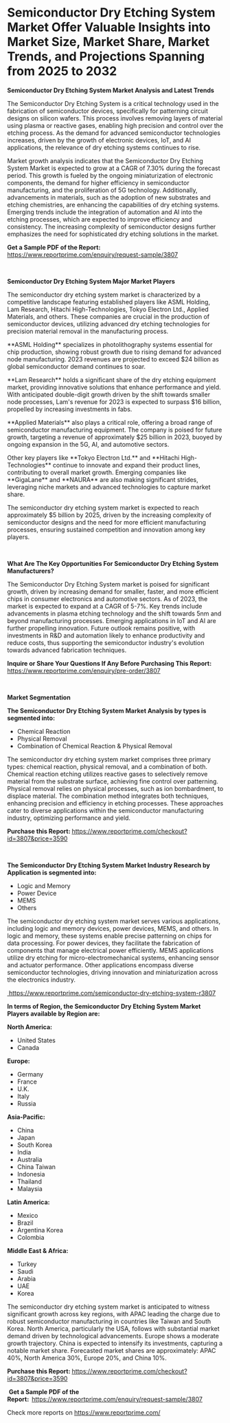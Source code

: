 <p><h1>Semiconductor Dry Etching System Market Offer Valuable Insights into Market Size, Market Share, Market Trends, and Projections Spanning from 2025 to 2032</h1></p><p><strong>Semiconductor Dry Etching System Market Analysis and Latest Trends</strong></p>
<p><p>The Semiconductor Dry Etching System is a critical technology used in the fabrication of semiconductor devices, specifically for patterning circuit designs on silicon wafers. This process involves removing layers of material using plasma or reactive gases, enabling high precision and control over the etching process. As the demand for advanced semiconductor technologies increases, driven by the growth of electronic devices, IoT, and AI applications, the relevance of dry etching systems continues to rise.</p><p>Market growth analysis indicates that the Semiconductor Dry Etching System Market is expected to grow at a CAGR of 7.30% during the forecast period. This growth is fueled by the ongoing miniaturization of electronic components, the demand for higher efficiency in semiconductor manufacturing, and the proliferation of 5G technology. Additionally, advancements in materials, such as the adoption of new substrates and etching chemistries, are enhancing the capabilities of dry etching systems. Emerging trends include the integration of automation and AI into the etching processes, which are expected to improve efficiency and consistency. The increasing complexity of semiconductor designs further emphasizes the need for sophisticated dry etching solutions in the market.</p></p>
<p><strong>Get a Sample PDF of the Report:&nbsp;</strong> <a href="https://www.reportprime.com/enquiry/request-sample/3807?utm_campaign=2297&utm_medium=2&utm_source=Github&utm_content=ia&utm_term=18032025&utm_id=semiconductor-dry-etching-system">https://www.reportprime.com/enquiry/request-sample/3807</a></p>
<p>&nbsp;</p>
<p><strong>Semiconductor Dry Etching System Major Market Players</strong></p>
<p><p>The semiconductor dry etching system market is characterized by a competitive landscape featuring established players like ASML Holding, Lam Research, Hitachi High-Technologies, Tokyo Electron Ltd., Applied Materials, and others. These companies are crucial in the production of semiconductor devices, utilizing advanced dry etching technologies for precision material removal in the manufacturing process.</p><p>**ASML Holding** specializes in photolithography systems essential for chip production, showing robust growth due to rising demand for advanced node manufacturing. 2023 revenues are projected to exceed $24 billion as global semiconductor demand continues to soar.</p><p>**Lam Research** holds a significant share of the dry etching equipment market, providing innovative solutions that enhance performance and yield. With anticipated double-digit growth driven by the shift towards smaller node processes, Lam's revenue for 2023 is expected to surpass $16 billion, propelled by increasing investments in fabs.</p><p>**Applied Materials** also plays a critical role, offering a broad range of semiconductor manufacturing equipment. The company is poised for future growth, targeting a revenue of approximately $25 billion in 2023, buoyed by ongoing expansion in the 5G, AI, and automotive sectors.</p><p>Other key players like **Tokyo Electron Ltd.** and **Hitachi High-Technologies** continue to innovate and expand their product lines, contributing to overall market growth. Emerging companies like **GigaLane** and **NAURA** are also making significant strides, leveraging niche markets and advanced technologies to capture market share.</p><p>The semiconductor dry etching system market is expected to reach approximately $5 billion by 2025, driven by the increasing complexity of semiconductor designs and the need for more efficient manufacturing processes, ensuring sustained competition and innovation among key players.</p></p>
<p>&nbsp;</p>
<p><strong>What Are The Key Opportunities For Semiconductor Dry Etching System Manufacturers?</strong></p>
<p><p>The Semiconductor Dry Etching System market is poised for significant growth, driven by increasing demand for smaller, faster, and more efficient chips in consumer electronics and automotive sectors. As of 2023, the market is expected to expand at a CAGR of 5-7%. Key trends include advancements in plasma etching technology and the shift towards 5nm and beyond manufacturing processes. Emerging applications in IoT and AI are further propelling innovation. Future outlook remains positive, with investments in R&D and automation likely to enhance productivity and reduce costs, thus supporting the semiconductor industry's evolution towards advanced fabrication techniques.</p></p>
<p><strong>Inquire or Share Your Questions If Any Before Purchasing This Report:</strong> <a href="https://www.reportprime.com/enquiry/pre-order/3807?utm_campaign=2297&utm_medium=2&utm_source=Github&utm_content=ia&utm_term=18032025&utm_id=semiconductor-dry-etching-system">https://www.reportprime.com/enquiry/pre-order/3807</a></p>
<p>&nbsp;</p>
<p><strong>Market Segmentation</strong></p>
<p><strong>The Semiconductor Dry Etching System Market Analysis by types is segmented into:</strong></p>
<p><ul><li>Chemical Reaction</li><li>Physical Removal</li><li>Combination of Chemical Reaction & Physical Removal</li></ul></p>
<p><p>The semiconductor dry etching system market comprises three primary types: chemical reaction, physical removal, and a combination of both. Chemical reaction etching utilizes reactive gases to selectively remove material from the substrate surface, achieving fine control over patterning. Physical removal relies on physical processes, such as ion bombardment, to displace material. The combination method integrates both techniques, enhancing precision and efficiency in etching processes. These approaches cater to diverse applications within the semiconductor manufacturing industry, optimizing performance and yield.</p></p>
<p><strong>Purchase this Report:&nbsp;</strong><a href="https://www.reportprime.com/checkout?id=3807&price=3590&utm_campaign=2297&utm_medium=2&utm_source=Github&utm_content=ia&utm_term=18032025&utm_id=semiconductor-dry-etching-system">https://www.reportprime.com/checkout?id=3807&price=3590</a></p>
<p>&nbsp;</p>
<p><strong>The Semiconductor Dry Etching System Market Industry Research by Application is segmented into:</strong></p>
<p><ul><li>Logic and Memory</li><li>Power Device</li><li>MEMS</li><li>Others</li></ul></p>
<p><p>The semiconductor dry etching system market serves various applications, including logic and memory devices, power devices, MEMS, and others. In logic and memory, these systems enable precise patterning on chips for data processing. For power devices, they facilitate the fabrication of components that manage electrical power efficiently. MEMS applications utilize dry etching for micro-electromechanical systems, enhancing sensor and actuator performance. Other applications encompass diverse semiconductor technologies, driving innovation and miniaturization across the electronics industry.</p></p>
<p><a href="https://www.reportprime.com/semiconductor-dry-etching-system-r3807?utm_campaign=2297&utm_medium=2&utm_source=Github&utm_content=ia&utm_term=18032025&utm_id=semiconductor-dry-etching-system">&nbsp;https://www.reportprime.com/semiconductor-dry-etching-system-r3807</a></p>
<p><strong>In terms of Region, the Semiconductor Dry Etching System Market Players available by Region are:</strong></p>
<p>
    <p> <strong> North America: </strong>
        <ul>
            <li>United States</li>
            <li>Canada</li>
        </ul>
        </p> 
    <p> <strong> Europe: </strong>
        <ul>
            <li>Germany</li>
            <li>France</li>
            <li>U.K.</li>
            <li>Italy</li>
            <li>Russia</li>
        </ul>
        </p> 
    <p> <strong> Asia-Pacific: </strong>
        <ul>
            <li>China</li>
            <li>Japan</li>
            <li>South Korea</li>
            <li>India</li>
            <li>Australia</li>
            <li>China Taiwan</li>
            <li>Indonesia</li>
            <li>Thailand</li>
            <li>Malaysia</li>
        </ul>
        </p> 
    <p> <strong> Latin America: </strong>
        <ul>
            <li>Mexico</li>
            <li>Brazil</li>
            <li>Argentina Korea</li>
            <li>Colombia</li>
        </ul>
        </p> 
    <p> <strong> Middle East & Africa: </strong>
        <ul>
            <li>Turkey</li>
            <li>Saudi</li>
            <li>Arabia</li>
            <li>UAE</li>
            <li>Korea</li>
        </ul>
    </p>
    </p>
<p><p>The semiconductor dry etching system market is anticipated to witness significant growth across key regions, with APAC leading the charge due to robust semiconductor manufacturing in countries like Taiwan and South Korea. North America, particularly the USA, follows with substantial market demand driven by technological advancements. Europe shows a moderate growth trajectory. China is expected to intensify its investments, capturing a notable market share. Forecasted market shares are approximately: APAC 40%, North America 30%, Europe 20%, and China 10%.</p></p>
<p><strong>Purchase this Report: </strong><a href="https://www.reportprime.com/checkout?id=3807&price=3590&utm_campaign=2297&utm_medium=2&utm_source=Github&utm_content=ia&utm_term=18032025&utm_id=semiconductor-dry-etching-system">https://www.reportprime.com/checkout?id=3807&price=3590</a></p>
<p>&nbsp;<strong>Get a Sample PDF of the Report:&nbsp;&nbsp;</strong><a href="https://www.reportprime.com/enquiry/request-sample/3807?utm_campaign=2297&utm_medium=2&utm_source=Github&utm_content=ia&utm_term=18032025&utm_id=semiconductor-dry-etching-system">https://www.reportprime.com/enquiry/request-sample/3807</a></p>
<p><strong></strong></p>
<p>Check more reports on <a href="https://www.reportprime.com/?utm_campaign=2297&utm_medium=2&utm_source=Github&utm_content=ia&utm_term=18032025&utm_id=semiconductor-dry-etching-system">https://www.reportprime.com/</a></p>